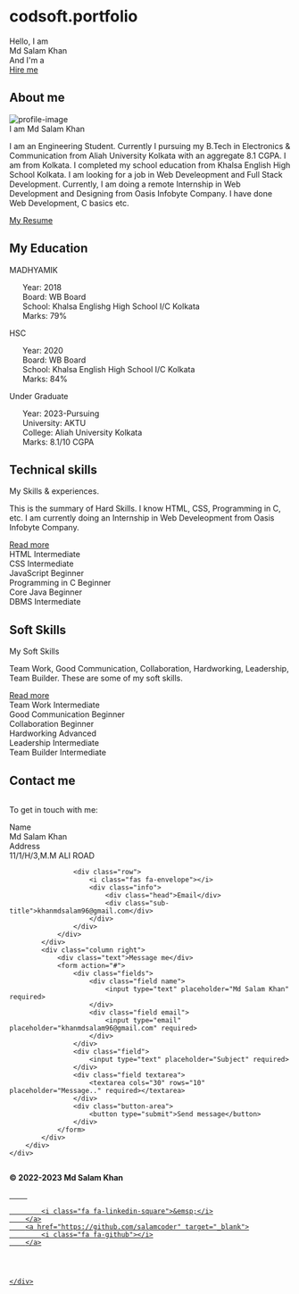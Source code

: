 # codsoft.portfolio
<!-- home -->
<section class="home" id="home">
    <div class="max-width">
        <div class="home-content">
            <div class="text-1">Hello, I am </div>
            <div class="text-2">Md Salam Khan</div>
            <div class="text-3">And I'm a <span class="typing"></span></div>
            <a href="mailto:khanmdsalam96@gmail.com">Hire me</a>
        </div>
    </div>
</section>

<!-- about me -->
<section class="about" id="about">
    <div class="max-width">
        <h2 class="title">About me</h2>
        <div class="about-content">
            <div class="column left">
                <img src="C:\Users\Mohammad Salaam Khan\OneDrive\Pictures\MANALI\IMG_20230206_001237_779.jpg" alt="profile-image">
            </div>
            <div class="column right">
                <div class="text">I am Md Salam Khan  </div>
                <p>I am an Engineering Student. Currently I pursuing my B.Tech in Electronics & Communication from Aliah University Kolkata with an aggregate 8.1 CGPA. I am from Kolkata. I completed my school education from Khalsa English High School Kolkata. I am looking for a job in Web Develeopment and Full Stack Development. Currently, I am doing a remote
                    Internship in Web Development and Designing from Oasis Infobyte Company. I have done Web Development, C basics
                    etc.
                </p>
                <a href="Salam-Khan-Resume.pdf" target="_Downloads\SALAM">My Resume</a>
            </div>
        </div>
    </div>
</section>

<!-- education -->
<section class="services" id="services">
    <div class="max-width">
        <h2 class="title">My Education</h2>
        <div class="serv-content">
            <div class="card">
                <div class="box">
                    <i class="fas fa-pen"></i>
                    <div class="text">MADHYAMIK</div>
                        <ul style="list-style-type:none">
                            <li>Year:   2018</li>
                            <li>Board:  WB Board</li>
                            <li>School: Khalsa Englishg High School I/C Kolkata</li>
                            <li>Marks:  79%</li>
                        </ul>
                </div>
            </div>
            <div class="card">
                <div class="box">
                    <i class="fas fa-book"></i>
                    <div class="text">HSC</div>
                    <ul style="list-style-type:none">
                        <li>Year:   2020</li>
                        <li>Board:  WB Board</li>
                        <li>School: Khalsa English High School I/C Kolkata</li>
                        <li>Marks:  84%</li>
                    </ul>
                </div>
            </div>
            <div class="card">
                <div class="box">
                    <i class="fas fa-laptop"></i>
                    <div class="text">Under Graduate</div>
                    <ul style="list-style-type:none">
                        <li>Year:   2023-Pursuing</li>
                        <li>University: AKTU</li>
                        <li>College:   Aliah University Kolkata</li>
                        <li>Marks:  8.1/10 CGPA</li>
                    </ul>
                </div>
            </div>
           </div>
        </div>
    </div>
</section>

<!-- technical skills -->
<section class="skills" id="skills">
    <div class="max-width">
        <h2 class="title">Technical skills</h2>
        <div class="skills-content">
            <div class="column left">
                <div class="text">My Skills & experiences.</div>
                <p>This is the summary of Hard Skills. I know HTML, CSS, Programming in C,
                    etc. I am currently doing an Internship in Web Develeopment from Oasis Infobyte Company.
                </p>
                <a href="#">Read more</a>
            </div>
            <div class="column right">
                <div class="bars">
                    <div class="info">
                        <span>HTML</span>
                        <span>Intermediate</span>
                    </div>
                    <div class="line html"></div>
                </div>
                <div class="bars">
                    <div class="info">
                        <span>CSS</span>
                        <span>Intermediate</span>
                    </div>
                    <div class="line css"></div>
                </div>
                <div class="bars">
                    <div class="info">
                        <span>JavaScript</span>
                        <span>Beginner</span>
                    </div>
                    <div class="line js"></div>
                </div>
                <div class="bars">
                    <div class="info">
                        <span>Programming in C</span>
                        <span>Beginner</span>
                    </div>
                    <div class="line c"></div>
                </div>
                <div class="bars">
                    <div class="info">
                        <span>Core Java</span>
                        <span>Beginner</span>
                    </div>
                    <div class="line cj"></div>
                </div>
                <div class="bars">
                    <div class="info">
                        <span>DBMS</span>
                        <span>Intermediate</span>
                    </div>
                    <div class="line dbms"></div>
                </div>
            </div>
        </div>
    </div>
</section>

 <!-- soft skills -->
<section class="skills" id="skills">
    <div class="max-width">
        <h2 class="title">Soft Skills</h2>
        <div class="skills-content">
            <div class="column left">
                <div class="text">My Soft Skills</div>
                <p>Team Work, Good Communication, Collaboration, Hardworking, Leadership, Team Builder. These are some
                    of my soft skills.
                </p>
                <a href="#">Read more</a>
            </div>
            <div class="column right">
                <div class="bars">
                    <div class="info">
                        <span>Team Work</span>
                        <span>Intermediate</span>
                    </div>
                    <div class="line tw"></div>
                </div>
                <div class="bars">
                    <div class="info">
                        <span>Good Communication</span>
                        <span>Beginner</span>
                    </div>
                    <div class="line gc"></div>
                </div>
                <div class="bars">
                    <div class="info">
                        <span>Collaboration</span>
                        <span>Beginner</span>
                    </div>
                    <div class="line cl"></div>
                </div>
                <div class="bars">
                    <div class="info">
                        <span>Hardworking</span>
                        <span>Advanced</span>
                    </div>
                    <div class="line h"></div>
                </div>
                <div class="bars">
                    <div class="info">
                        <span>Leadership</span>
                        <span>Intermediate</span>
                    </div>
                    <div class="line l"></div>
                </div>
                <div class="bars">
                    <div class="info">
                        <span>Team Builder</span>
                        <span>Intermediate</span>
                    </div>
                    <div class="line tb"></div>
            </div>
        </div>
    </div>
</section>


<!-- contact section start -->
<section class="contact" id="contact">
    <div class="max-width">
        <h2 class="title">Contact me</h2>
        <div class="contact-content">
            <div class="column left">
                <p>To get in touch with me: </p>
                <div class="icons">
                    <div class="row">
                        <i class="fas fa-user"></i>
                        <div class="info">
                            <div class="head">Name</div>
                            <div class="sub-title">Md Salam Khan</div>
                        </div>
                    </div>
                    <div class="row">
                        <i class="fas fa-map-marker-alt"></i>
                        <div class="info">
                            <div class="head">Address</div>
                            <div class="sub-title">11/1/H/3,M.M ALI ROAD</div>
                        </div>
                    </div>

                    <div class="row">
                        <i class="fas fa-envelope"></i>
                        <div class="info">
                            <div class="head">Email</div>
                            <div class="sub-title">khanmdsalam96@gmail.com</div>
                        </div>
                    </div>
                </div>
            </div>
            <div class="column right">
                <div class="text">Message me</div>
                <form action="#">
                    <div class="fields">
                        <div class="field name">
                            <input type="text" placeholder="Md Salam Khan" required>
                        </div>
                        <div class="field email">
                            <input type="email" placeholder="khanmdsalam96@gmail.com" required>
                        </div>
                    </div>
                    <div class="field">
                        <input type="text" placeholder="Subject" required>
                    </div>
                    <div class="field textarea">
                        <textarea cols="30" rows="10" placeholder="Message.." required></textarea>
                    </div>
                    <div class="button-area">
                        <button type="submit">Send message</button>
                    </div>
                </form>
            </div>
        </div>
    </div>
</section>

<!-- footer section start -->
<footer>
    <p><b>© 2022-2023 Md Salam Khan</b></p>
    <div class="social">
        <a href="https://www.facebook.com/profile.php?id=100012786284930&mibextid=ZbWKwL" target="_blank">
            <i class="fa fa-facebook-f">&emsp;</i>
        </a>
        <a href="https://www.instagram.com/official_md_salam_khan_0786_/" target="_blank">
            <i class="fa fa-instagram">&emsp;</i>
        </a>
        <a href="https://www.linkedin.com/www.linkedin.com/in/md-salam-khan-985865251/" target="_blank">

            <i class="fa fa-linkedin-square">&emsp;</i>
        </a>
        <a href="https://github.com/salamcoder" target="_blank">
            <i class="fa fa-github"></i>
        </a>




    </div>
</footer>


<script src="script.js"></script>
